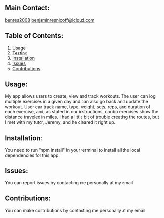   ## Main Contact:
  [benres2008](https://github.com/benres2008)
  benjaminresnicoff@icloud.com

  ## Table of Contents:
  1. [Usage](#Usage)
  2. [Testing](#Testing)
  3. [Installation](#Installation)
  4. [Issues](#Issues)
  5. [Contributions](#Contributions)

  ## Usage: 
  My app allows users to create, view and track workouts. The user can log multiple exercises in a given day and can also go back and update the workout. User can track name, type, weight, sets, reps, and duration of each exercise, and, as stated in our instructions, cardio exercises show the distance traveled in miles. I had a little bit of trouble creating the routes, but I met with my tutor, Jeremy, and he cleared it right up.

  ## Installation:
  You need to run "npm install" in your terminal to install all the local dependencies for this app.

  ## Issues:
  You can report issues by contacting me personally at my email

  ## Contributions:
  You can make contributions by contacting me personally at my email
